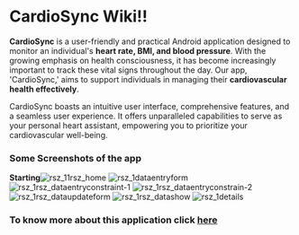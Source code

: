 # CardioSync Wiki!!

**CardioSync** is a user-friendly and practical Android application designed to monitor an individual's **heart rate, BMI, and blood pressure**. With the growing emphasis on health consciousness, it has become increasingly important to track these vital signs throughout the day. Our app, 'CardioSync,' aims to support individuals in managing their **cardiovascular health effectively**.

CardioSync boasts an intuitive user interface, comprehensive features, and a seamless user experience. It offers unparalleled capabilities to serve as your personal heart assistant, empowering you to prioritize your cardiovascular well-being.

### Some Screenshots of the app
**Starting**![rsz_11rsz_home](https://github.com/joy07092/CardioSync/assets/126981963/47eef4b4-9776-4504-8447-6bd2fcd3dd6a)
![rsz_1dataentryform](https://github.com/joy07092/CardioSync/assets/126981963/148ac560-c97a-4643-b7e5-48a97921974e)
![rsz_1rsz_dataentryconstraint-1](https://github.com/joy07092/CardioSync/assets/126981963/721f1248-5a22-41ec-9d08-23d3f5cbd970)
![rsz_1rsz_dataentryconstrain-2](https://github.com/joy07092/CardioSync/assets/126981963/3ab63e4f-2665-42a3-95a1-bb570e7a045c)
![rsz_1rsz_dataupdateform](https://github.com/joy07092/CardioSync/assets/126981963/4a3e0449-5ee8-45e6-b309-3ad40b487680)
![rsz_1rsz_datashow](https://github.com/joy07092/CardioSync/assets/126981963/0c448603-0afb-4783-a473-31d0f4423a19)
![rsz_1details](https://github.com/joy07092/CardioSync/assets/126981963/2186e1a0-76d1-48ac-9553-482daca035ef)
### To know more about this application click [here](https://github.com/joy07092/CardioSync/wiki)






